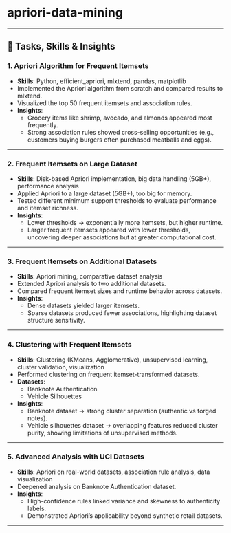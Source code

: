 # apriori-data-mining

---


## 📝 Tasks, Skills & Insights

### **1. Apriori Algorithm for Frequent Itemsets**
- **Skills**: Python, efficient_apriori, mlxtend, pandas, matplotlib  
- Implemented the Apriori algorithm from scratch and compared results to mlxtend.  
- Visualized the top 50 frequent itemsets and association rules.  
- **Insights**:  
  - Grocery items like shrimp, avocado, and almonds appeared most frequently.  
  - Strong association rules showed cross-selling opportunities (e.g., customers buying burgers often purchased meatballs and eggs).  

---


### **2. Frequent Itemsets on Large Dataset**
- **Skills**: Disk-based Apriori implementation, big data handling (5GB+), performance analysis  
- Applied Apriori to a large dataset (5GB+), too big for memory.  
- Tested different minimum support thresholds to evaluate performance and itemset richness.  
- **Insights**:  
  - Lower thresholds → exponentially more itemsets, but higher runtime.  
  - Larger frequent itemsets appeared with lower thresholds, uncovering deeper associations but at greater computational cost.  

---


### **3. Frequent Itemsets on Additional Datasets**
- **Skills**: Apriori mining, comparative dataset analysis  
- Extended Apriori analysis to two additional datasets.  
- Compared frequent itemset sizes and runtime behavior across datasets.  
- **Insights**:  
  - Dense datasets yielded larger itemsets.  
  - Sparse datasets produced fewer associations, highlighting dataset structure sensitivity.  

---


### **4. Clustering with Frequent Itemsets**
- **Skills**: Clustering (KMeans, Agglomerative), unsupervised learning, cluster validation, visualization  
- Performed clustering on frequent itemset-transformed datasets.  
- **Datasets**:  
  - Banknote Authentication  
  - Vehicle Silhouettes  
- **Insights**:  
  - Banknote dataset → strong cluster separation (authentic vs forged notes).  
  - Vehicle silhouettes dataset → overlapping features reduced cluster purity, showing limitations of unsupervised methods.  

---


### **5. Advanced Analysis with UCI Datasets**
- **Skills**: Apriori on real-world datasets, association rule analysis, data visualization  
- Deepened analysis on Banknote Authentication dataset.  
- **Insights**:  
  - High-confidence rules linked variance and skewness to authenticity labels.  
  - Demonstrated Apriori’s applicability beyond synthetic retail datasets.  

---
